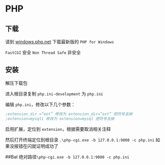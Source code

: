 # PHP

## 下载

请到 [windows.php.net](http://windows.php.net/download/) 下载最新版的 `PHP for Windows`

`FastCGI` 安全
`Non Thread Safe` 非安全 


## 安装

解压下载包

进入根目录复制 `php.ini-development` 为 `php.ini`

编辑 `php.ini`，修改以下几个参数：

```ini
;extension_dir =“ext” 修改为 extension_dir=“ext” 把符号去掉
;extension=mysqli 修改为 extension=mysql 把符号去掉

```
启用扩展，定位到 `extension`，根据需要取消相关注释

然后打开终端定位到根目录
`.\php-cgi.exe -b 127.0.0.1:9000 -c php.ini`
如果没报错在闪就证明成功了

##Bat
绝对路径`\php-cgi.exe -b 127.0.0.1:9000 -c php.ini` 

